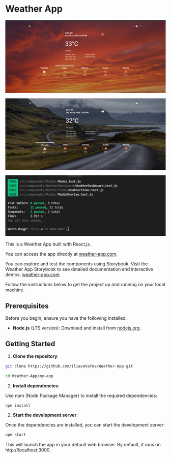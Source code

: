 # Weather App

![Weather App](https://github.com/iliavatafov/Weather-App/blob/main/src/assets/images/weather-app-image.png)

![Weather App](https://github.com/iliavatafov/Weather-App/blob/main/src/assets/images/weather-app-image-1.png)

![Unit Test Report](https://github.com/iliavatafov/Weather-App/blob/main/src/assets/images/tests.png)

This is a Weather App built with React.js.

You can access the app directly at [weather-app.com](https://66818f66c64fca2517727a6b--unique-cactus-314a59.netlify.app/).

You can explore and test the components using Storybook. Visit the Weather App Storybook to see detailed documentation and interactive demos. [weather-app.com](https://66819035f102c14c77c4e1a8--lucky-cat-362fc0.netlify.app/?path=/story/weathercard--default).

Follow the instructions below to get the project up and running on your local machine.

## Prerequisites

Before you begin, ensure you have the following installed:

- **Node.js** (LTS version): Download and install from [nodejs.org](https://nodejs.org/).

## Getting Started

1. **Clone the repository**:

```bash
git clone https://github.com/iliavatafov/Weather-App.git
```

```bash
cd Weather-App/my-app
```

2. **Install dependencies**:

Use npm (Node Package Manager) to install the required dependencies:

```bash
npm install
```

2. **Start the development server**:

Once the dependencies are installed, you can start the development server:

```bash
npm start
```

This will launch the app in your default web browser. By default, it runs on http://localhost:3000.
